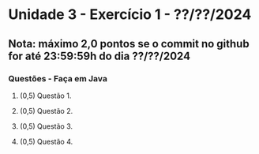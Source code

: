 # Unidade 3 - Exercício 1 - ??/??/2024

## Nota: máximo 2,0 pontos se o commit no github for até 23:59:59h do dia ??/??/2024

### Questões - Faça em Java

1. (0,5) Questão 1.

2. (0,5) Questão 2.

3. (0,5) Questão 3.

4. (0,5) Questão 4.